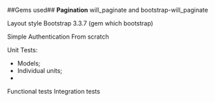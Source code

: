 
##Gems used##
**Pagination**
will_paginate and bootstrap-will_paginate

Layout style
Bootstrap 3.3.7 (gem which bootstrap)

Simple Authentication
From scratch

Unit Tests:
* Models;
* Individual units;
* 

Functional tests
Integration tests


